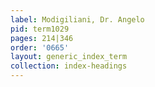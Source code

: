 ```yaml
---
label: Modigiliani, Dr. Angelo
pid: term1029
pages: 214|346
order: '0665'
layout: generic_index_term
collection: index-headings
---
```

